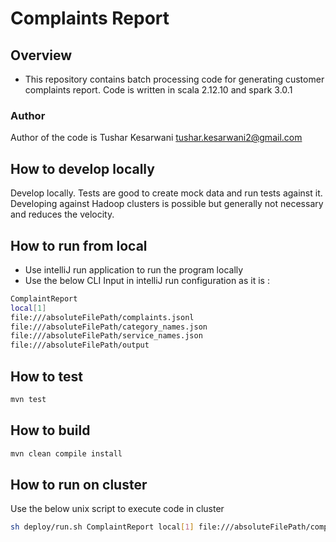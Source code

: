# Complaints Report

## Overview
- This repository contains batch processing code for generating customer complaints report. Code is written in scala 2.12.10 and spark 3.0.1

### Author 
Author of the code is Tushar Kesarwani <tushar.kesarwani2@gmail.com>


## How to develop locally
Develop locally. Tests are good to create mock data and run tests against it. Developing against Hadoop clusters is
possible but generally not necessary and reduces the velocity.

## How to run from local
- Use intelliJ run application to run the program locally
- Use the below CLI Input in intelliJ run configuration as it is :

```bash
ComplaintReport
local[1]
file:///absoluteFilePath/complaints.jsonl
file:///absoluteFilePath/category_names.json
file:///absoluteFilePath/service_names.json
file:///absoluteFilePath/output
```

## How to test

```bash
mvn test
```

## How to build

```bash
mvn clean compile install
```


## How to run on cluster
Use the below unix script to execute code in cluster

```bash
sh deploy/run.sh ComplaintReport local[1] file:///absoluteFilePath/complaints.jsonl file:///absoluteFilePath/category_names.json file:///absoluteFilePath/service_names.json file:///absoluteFilePath/output
```
